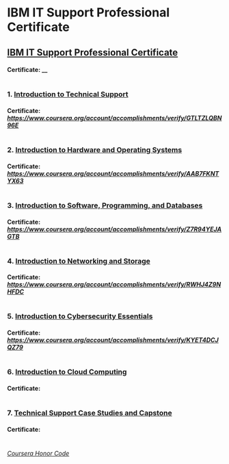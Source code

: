 # IBM IT Support Professional Certificate

## [IBM IT Support Professional Certificate](https://www.coursera.org/professional-certificates/ibm-technical-support)
####    **Certificate:** __
#

### 1. [Introduction to Technical Support](https://www.coursera.org/learn/introduction-to-technical-support?specialization=ibm-technical-support)

####    **Certificate:** _https://www.coursera.org/account/accomplishments/verify/GTLTZLQBN96E_
#

### 2. [Introduction to Hardware and Operating Systems](https://www.coursera.org/learn/introduction-to-hardware-and-operating-systems?specialization=ibm-technical-support)

####    **Certificate:** _https://www.coursera.org/account/accomplishments/verify/AAB7FKNTYX63_
#

### 3. [Introduction to Software, Programming, and Databases](https://www.coursera.org/learn/introduction-software-programming-and-databases?specialization=ibm-technical-support)

####    **Certificate:** _https://www.coursera.org/account/accomplishments/verify/Z7R94YEJAGTB_
#

### 4. [Introduction to Networking and Storage](https://www.coursera.org/learn/introduction-to-networking-and-storage?specialization=ibm-technical-support)

####    **Certificate:** _https://www.coursera.org/account/accomplishments/verify/RWHJ4Z9NHFDC_
#

### 5. [Introduction to Cybersecurity Essentials](https://www.coursera.org/learn/introduction-to-cybersecurity-essentials?specialization=ibm-technical-support)

####    **Certificate:** _https://www.coursera.org/account/accomplishments/verify/KYET4DCJQZ79_
#

### 6. [Introduction to Cloud Computing](https://www.coursera.org/learn/introduction-to-cloud?specialization=ibm-technical-support)

####    **Certificate:**
#

### 7. [Technical Support Case Studies and Capstone](https://www.coursera.org/learn/technical-support-case-studies?specialization=ibm-technical-support)

####    **Certificate:**
#

[*Coursera Honor Code*](https://www.coursera.support/s/article/209818863-Coursera-Honor-Code?language=en_US)
